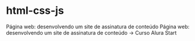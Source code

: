 # html-css-js
Página web: desenvolvendo um site de assinatura de conteúdo Página web: desenvolvendo um site de assinatura de conteúdo -> Curso Alura Start
